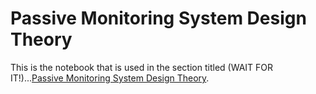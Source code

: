 # Passive Monitoring System Design Theory

This is the notebook that is used in the section titled \(WAIT FOR IT!\)...[Passive Monitoring System Design Theory](../../../etl-developers-guide/etl-load-monitoring/passive-monitoring-system-design-theory.md).

